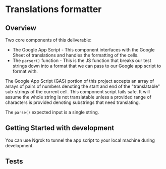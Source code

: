 # Translations formatter

## Overview

Two core components of this deliverable:

- The Google App Script - This component interfaces with the Google Sheet of translations and handles the formatting of the cells.
- The `parser()` function - This is the JS function that breaks our test strings down into a format that we can pass to our Google app script to format with.

The Google App Script (GAS) portion of this project accepts an array of arrays of pairs of numbers denoting the start and end of the "translatable" sub-strings of the current cell. This component script fails safe. It will assume the whole string is not translatable unless a provided range of characters is provided denoting substrings that need translating.

The `parse()` expected input is a single string.

## Getting Started with development

You can use Ngrok to tunnel the app script to your local machine during development.

## Tests

